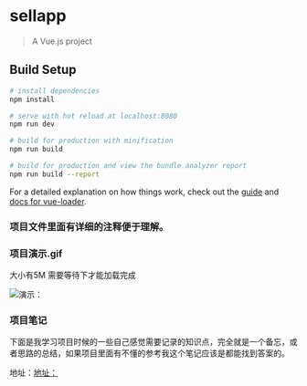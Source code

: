 # sellapp

> A Vue.js project

## Build Setup

``` bash
# install dependencies
npm install

# serve with hot reload at localhost:8080
npm run dev

# build for production with minification
npm run build

# build for production and view the bundle analyzer report
npm run build --report
```

For a detailed explanation on how things work, check out the [guide](http://vuejs-templates.github.io/webpack/) and [docs for vue-loader](http://vuejs.github.io/vue-loader).
### 项目文件里面有详细的注释便于理解。

### 项目演示.gif   

大小有5M 需要等待下才能加载完成  

![演示：](https://github.com/mrzqii/vue-qunaer/blob/master/resource/QQ%E5%9B%BE%E7%89%8720180923124439.gif)

### 项目笔记

下面是我学习项目时候的一些自己感觉需要记录的知识点，完全就是一个备忘，或者思路的总结，如果项目里面有不懂的参考我这个笔记应该是都能找到答案的。

地址：[地址：](https://github.com/mrzqii/vue-qunaer/tree/master/%E9%A1%B9%E7%9B%AE%E7%AC%94%E8%AE%B0)
